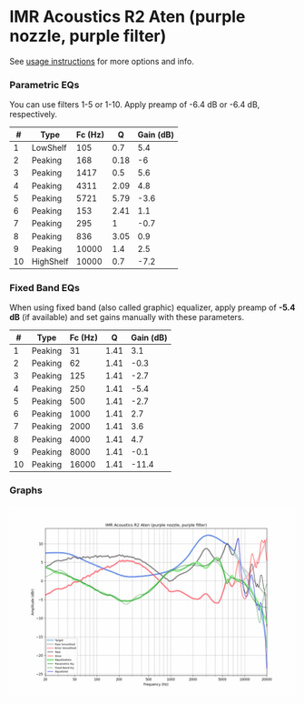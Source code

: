 # IMR Acoustics R2 Aten (purple nozzle, purple filter)
See [usage instructions](https://github.com/jaakkopasanen/AutoEq#usage) for more options and info.

### Parametric EQs
You can use filters 1-5 or 1-10. Apply preamp of -6.4 dB or -6.4 dB, respectively.

|   # | Type      |   Fc (Hz) |    Q |   Gain (dB) |
|-----|-----------|-----------|------|-------------|
|   1 | LowShelf  |       105 | 0.7  |         5.4 |
|   2 | Peaking   |       168 | 0.18 |        -6   |
|   3 | Peaking   |      1417 | 0.5  |         5.6 |
|   4 | Peaking   |      4311 | 2.09 |         4.8 |
|   5 | Peaking   |      5721 | 5.79 |        -3.6 |
|   6 | Peaking   |       153 | 2.41 |         1.1 |
|   7 | Peaking   |       295 | 1    |        -0.7 |
|   8 | Peaking   |       836 | 3.05 |         0.9 |
|   9 | Peaking   |     10000 | 1.4  |         2.5 |
|  10 | HighShelf |     10000 | 0.7  |        -7.2 |

### Fixed Band EQs
When using fixed band (also called graphic) equalizer, apply preamp of **-5.4 dB** (if available) and set gains manually with these parameters.

|   # | Type    |   Fc (Hz) |    Q |   Gain (dB) |
|-----|---------|-----------|------|-------------|
|   1 | Peaking |        31 | 1.41 |         3.1 |
|   2 | Peaking |        62 | 1.41 |        -0.3 |
|   3 | Peaking |       125 | 1.41 |        -2.7 |
|   4 | Peaking |       250 | 1.41 |        -5.4 |
|   5 | Peaking |       500 | 1.41 |        -2.7 |
|   6 | Peaking |      1000 | 1.41 |         2.7 |
|   7 | Peaking |      2000 | 1.41 |         3.6 |
|   8 | Peaking |      4000 | 1.41 |         4.7 |
|   9 | Peaking |      8000 | 1.41 |        -0.1 |
|  10 | Peaking |     16000 | 1.41 |       -11.4 |

### Graphs
![](./IMR%20Acoustics%20R2%20Aten%20(purple%20nozzle,%20purple%20filter).png)
